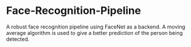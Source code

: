 # Face-Recognition-Pipeline
A robust face recognition pipeline using FaceNet as a backend. A moving average algorithm is used to give a better prediction of the person being detected.
